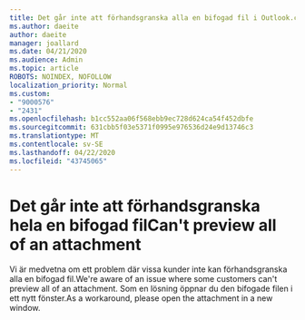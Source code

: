 ```yaml
---
title: Det går inte att förhandsgranska alla en bifogad fil i Outlook.com
ms.author: daeite
author: daeite
manager: joallard
ms.date: 04/21/2020
ms.audience: Admin
ms.topic: article
ROBOTS: NOINDEX, NOFOLLOW
localization_priority: Normal
ms.custom:
- "9000576"
- "2431"
ms.openlocfilehash: b1cc552aa06f568ebb9ec728d624ca54f452dbfe
ms.sourcegitcommit: 631cbb5f03e5371f0995e976536d24e9d13746c3
ms.translationtype: MT
ms.contentlocale: sv-SE
ms.lasthandoff: 04/22/2020
ms.locfileid: "43745065"
---
```

# <a name="cant-preview-all-of-an-attachment"></a><span data-ttu-id="bdc7f-102">Det går inte att förhandsgranska hela en bifogad fil</span><span class="sxs-lookup"><span data-stu-id="bdc7f-102">Can't preview all of an attachment</span></span>

<span data-ttu-id="bdc7f-103">Vi är medvetna om ett problem där vissa kunder inte kan förhandsgranska alla en bifogad fil.</span><span class="sxs-lookup"><span data-stu-id="bdc7f-103">We're aware of an issue where some customers can't preview all of an attachment.</span></span> <span data-ttu-id="bdc7f-104">Som en lösning öppnar du den bifogade filen i ett nytt fönster.</span><span class="sxs-lookup"><span data-stu-id="bdc7f-104">As a workaround, please open the attachment in a new window.</span></span>